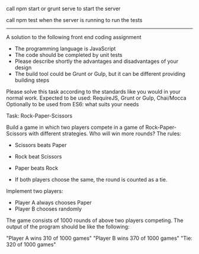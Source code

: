 call npm start or grunt serve to start the server

call npm test when the server is running to run the tests

---

A solution to the following front end coding assignment

- The programming language is JavaScript
- The code should be completed by unit tests
- Please describe shortly the advantages and disadvantages of your design
- The build tool could be Grunt or Gulp, but it can be different providing building steps

Please solve this task according to the standards like you would in your normal work.
Expected to be used: RequireJS, Grunt or Gulp, Chai/Mocca
Optionally to be used from ES6: what suits your needs

Task: Rock-Paper-Scissors

Build a game in which two players compete in a game of Rock-Paper-Scissors with different
strategies. Who will win more rounds? The rules:

- Scissors beats Paper
- Rock beat Scissors
- Paper beats Rock

- If both players choose the same, the round is counted as a tie.

Implement two players:

- Player A always chooses Paper
- Player B chooses randomly

The game consists of 1000 rounds of above two players competing. The output of the program
should be like the following:

"Player A wins 310 of 1000 games"
"Player B wins 370 of 1000 games"
"Tie: 320 of 1000 games"
